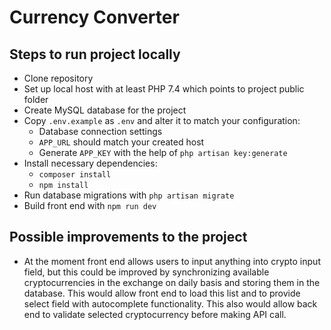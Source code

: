 # Currency Converter

## Steps to run project locally

* Clone repository
* Set up local host with at least PHP 7.4 which points to project public folder
* Create MySQL database for the project
* Copy `.env.example` as `.env` and alter it to match your configuration:
    * Database connection settings
    * `APP_URL` should match your created host
    * Generate `APP_KEY` with the help of `php artisan key:generate`
* Install necessary dependencies:
    * `composer install`
    * `npm install`
* Run database migrations with `php artisan migrate`
* Build front end with `npm run dev`

## Possible improvements to the project

* At the moment front end allows users to input anything into crypto input field, but this could be improved by
  synchronizing available cryptocurrencies in the exchange on daily basis and storing them in the database. This would
  allow front end to load this list and to provide select field with autocomplete functionality. This also would allow
  back end to validate selected cryptocurrency before making API call.
